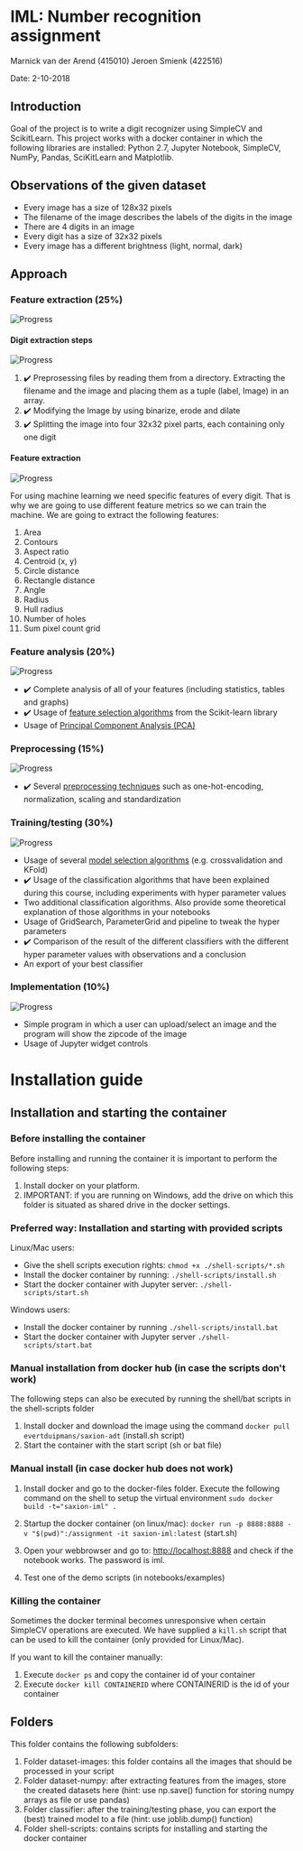 # IML: Number recognition assignment
Marnick van der Arend (415010) 
Jeroen Smienk (422516)

Date: 2-10-2018

## Introduction

Goal of the project is to write a digit recognizer using SimpleCV and ScikitLearn. This project works with a docker container in which the following libraries are installed: Python 2.7, Jupyter Notebook, SimpleCV, NumPy, Pandas, SciKitLearn and Matplotlib. 

## Observations of the given dataset
- Every image has a size of 128x32 pixels
- The filename of the image describes the labels of the digits in the image
- There are 4 digits in an image
- Every digit has a size of 32x32 pixels
- Every image has a different brightness (light, normal, dark)

## Approach

### Feature extraction (25%)

![Progress](http://progressed.io/bar/95)

#### Digit extraction steps

![Progress](http://progressed.io/bar/100)

1. ✔️ Preprosessing files by reading them from a directory. Extracting the filename and the image and placing them as a tuple (label, Image) in an array.
2. ✔️ Modifying the Image by using binarize, erode and dilate
3. ✔️ Splitting the image into four 32x32 pixel parts, each containing only one digit

#### Feature extraction

![Progress](http://progressed.io/bar/90)

For using machine learning we need specific features of every digit. That is why we are going to use different feature metrics so we can train the machine. We are going to extract the following features:

1. Area
2. Contours
3. Aspect ratio
4. Centroid (x, y)
5. Circle distance
6. Rectangle distance
7. Angle
8. Radius
9. Hull radius
10. Number of holes
11. Sum pixel count grid

### Feature analysis (20%)

![Progress](http://progressed.io/bar/50)

- ✔️ Complete analysis of all of your features (including statistics, tables and graphs)
- ✔️ Usage of [feature selection algorithms][feature selection] from the Scikit-learn library
- Usage of [Principal Component Analysis (PCA)][pca]

### Preprocessing (15%)

![Progress](http://progressed.io/bar/100)

- ✔️ Several [preprocessing techniques][preprocessing] such as one-hot-encoding, normalization, scaling and standardization

### Training/testing (30%)

![Progress](http://progressed.io/bar/70)

- Usage of several [model selection algorithms][msa] (e.g. crossvalidation and KFold)
- ✔️ Usage of the classification algorithms that have been explained during this course, including experiments with hyper parameter values
- Two additional classification algorithms. Also provide some theoretical explanation of those algorithms in your notebooks
- Usage of GridSearch, ParameterGrid and pipeline to tweak the hyper parameters
- ✔️ Comparison of the result of the different classifiers with the different hyper parameter values with observations and a conclusion
- An export of your best classifier

### Implementation (10%)

![Progress](http://progressed.io/bar/0)

- Simple program in which a user can upload/select an image and the program will show the zipcode of the image
- Usage of Jupyter widget controls

# Installation guide

## Installation and starting the container

### Before installing the container
Before installing and running the container it is important to perform the following steps:
1. Install docker on your platform.
2. IMPORTANT: if you are running on Windows, add the drive on which this folder is situated as shared drive in the docker settings.

### Preferred way: Installation and starting with provided scripts
Linux/Mac users:
- Give the shell scripts execution rights: ```chmod +x ./shell-scripts/*.sh```
- Install the docker container by running: ```./shell-scripts/install.sh```
- Start the docker container with Jupyter server: ```./shell-scripts/start.sh```

Windows users:
- Install the docker container by running ```./shell-scripts/install.bat```
- Start the docker container with Jupyter server ```./shell-scripts/start.bat```

### Manual installation from docker hub (in case the scripts don't work)
The following steps can also be executed by running the shell/bat scripts in the shell-scripts folder
1. Install docker and download the image using the command ```docker pull evertduipmans/saxion-adt``` (install.sh script)
2. Start the container with the start script (sh or bat file)

### Manual install (in case docker hub does not work)
1. Install docker and go to the docker-files folder. Execute the following command on the shell to setup the virtual environment
   ```sudo docker build -t="saxion-iml" .```

2. Startup the docker container (on linux/mac):
   ```docker run -p 8888:8888 -v "$(pwd)":/assignment -it saxion-iml:latest``` (start.sh)

3. Open your webbrowser and go to: [http://localhost:8888](http://localhost:8888) and check if the notebook works. The password is iml.

4. Test one of the demo scripts (in notebooks/examples)

### Killing the container
Sometimes the docker terminal becomes unresponsive when certain SimpleCV operations are executed. We have supplied a ```kill.sh``` script that can be used to kill the container (only provided for Linux/Mac). 

If you want to kill the container manually:
1. Execute ```docker ps``` and copy the container id of your container
2. Execute ```docker kill CONTAINERID``` where CONTAINERID is the id of your container

## Folders
This folder contains the following subfolders:

1. Folder dataset-images: this folder contains all the images that should be processed in your script
2. Folder dataset-numpy: after extracting features from the images, store the created datasets here (hint: use np.save() function for storing numpy arrays as file or use pandas)
3. Folder classifier: after the training/testing phase, you can export the (best) trained model to a file (hint: use joblib.dump() function)
4. Folder shell-scripts: contains scripts for installing and starting the docker container

[feature selection]: http://scikit-learn.org/stable/modules/feature_selection.html
[pca]: https://en.wikipedia.org/wiki/Principal_component_analysis
[preprocessing]: http://scikit-learn.org/stable/modules/preprocessing.html
[msa]: http://scikit-learn.org/stable/tutorial/statistical_inference/model_selection.html

